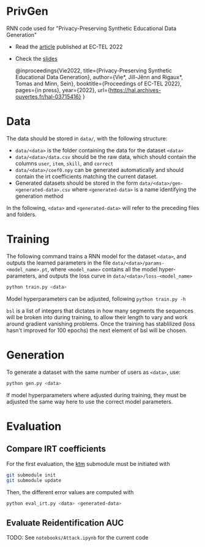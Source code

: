 # PrivGen
RNN code used for "Privacy-Preserving Synthetic Educational Data Generation"

- Read the [article](https://hal.archives-ouvertes.fr/hal-03715416) published at EC-TEL 2022
- Check the [slides](jjv.ie/slides/ectel2022.pdf)

	@inproceedings{Vie2022,
	  title={Privacy-Preserving Synthetic Educational Data Generation},
	  author={Vie*, Jill-Jênn and Rigaux*, Tomas and Minn, Sein},
	  booktitle={Proceedings of EC-TEL 2022},
	  pages={in press},
	  year={2022},
	  url={https://hal.archives-ouvertes.fr/hal-03715416}
	}

# Data

The data should be stored in `data/`, with the following structure:

- `data/<data>` is the folder containing the data for the dataset `<data>`
- `data/<data>/data.csv` should be the raw data, which should contain the columns `user`, `item`, `skill`, and `correct`
- `data/<data>/coef0.npy` can be generated automatically and should contain the irt coefficients matching the current dataset.
- Generated datasets should be stored in the form `data/<data>/gen-<generated-data>.csv` where `<generated-data>` is a name identifying the generation method

In the following, `<data>` and `<generated-data>` will refer to the preceding files and folders.

# Training

The following command trains a RNN model for the dataset `<data>`, and outputs the learned parameters in the file `data/<data>/params-<model_name>.pt`, where `<model_name>` contains all the model hyper-parameters, and outputs the loss curve in `data/<data>/loss-<model_name>`

```bash
python train.py <data>
```

Model hyperparameters can be adjusted, following `python train.py -h`

`bsl` is a list of integers that dictates in how many segments the sequences will be broken into during training, to allow their length to vary and work around gradient vanishing problems. Once the training has stablilized (loss hasn't improved for 100 epochs) the next element of bsl will be chosen.

# Generation

To generate a dataset with the same number of users as `<data>`, use:

```bash
python gen.py <data>
```

If model hyperparameters where adjusted during training, they must be adjusted the same way here to use the correct model parameters.

# Evaluation

## Compare IRT coefficients

For the first evaluation, the [ktm](https://github.com/jilljenn/ktm) submodule must be initiated with

```bash
git submodule init
git submodule update
```

Then, the different error values are computed with

```bash
python eval_irt.py <data> <generated-data>
```

## Evaluate Reidentification AUC

TODO: See `notebooks/Attack.ipynb` for the current code
